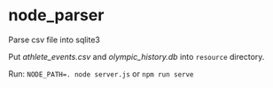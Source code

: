 # node_parser
Parse csv file into sqlite3

Put *athlete_events.csv* and *olympic_history.db*
into ```resource``` directory.

Run: ```NODE_PATH=. node server.js```
or ```npm run serve```